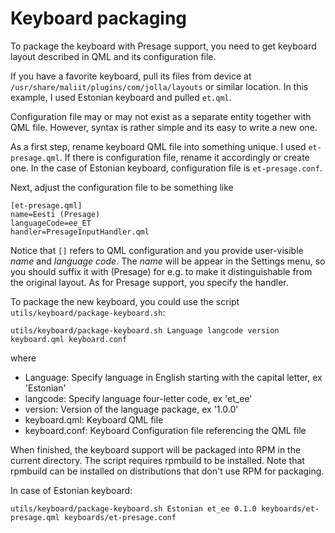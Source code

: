 # Keyboard packaging

To package the keyboard with Presage support, you need to get keyboard
layout described in QML and its configuration file.

If you have a favorite keyboard, pull its files from device at
`/usr/share/maliit/plugins/com/jolla/layouts` or similar location. In
this example, I used Estonian keyboard and pulled
`et.qml`. 

Configuration file may or may not exist as a separate entity together
with QML file. However, syntax is rather simple and its easy to write
a new one. 

As a first step, rename keyboard QML file into something unique. I
used `et-presage.qml`. If there is configuration file, rename it
accordingly or create one. In the case of Estonian keyboard,
configuration file is `et-presage.conf`.

Next, adjust the configuration file to be something like

```
[et-presage.qml]
name=Eesti (Presage)
languageCode=ee_ET
handler=PresageInputHandler.qml
```

Notice that `[]` refers to QML configuration and you provide
user-visible _name_ and _language code_. The _name_ will be appear in the Settings menu, so you should suffix it with (Presage) for e.g. to make it distinguishable from the original layout. As for Presage support, you
specify the handler.

To package the new keyboard, you could use the script
`utils/keyboard/package-keyboard.sh`:

```
utils/keyboard/package-keyboard.sh Language langcode version keyboard.qml keyboard.conf
```

where 

* Language: Specify language in English starting with the capital letter, ex 'Estonian'
* langcode: Specify language four-letter code, ex 'et_ee'
* version: Version of the language package, ex '1.0.0'
* keyboard.qml: Keyboard QML file
* keyboard.conf: Keyboard Configuration file referencing the QML file

When finished, the keyboard support will be packaged into RPM in the
current directory. The script requires rpmbuild to be installed. Note
that rpmbuild can be installed on distributions that don't use RPM for
packaging.

In case of Estonian keyboard:

```
utils/keyboard/package-keyboard.sh Estonian et_ee 0.1.0 keyboards/et-presage.qml keyboards/et-presage.conf
```


